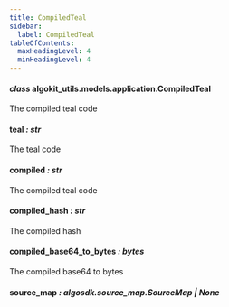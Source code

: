 ```yaml
---
title: CompiledTeal
sidebar:
  label: CompiledTeal
tableOfContents:
  maxHeadingLevel: 4
  minHeadingLevel: 4
---
```


#### _class_ algokit_utils.models.application.CompiledTeal

The compiled teal code

#### teal _: str_

The teal code

#### compiled _: str_

The compiled teal code

#### compiled_hash _: str_

The compiled hash

#### compiled_base64_to_bytes _: bytes_

The compiled base64 to bytes

#### source_map _: algosdk.source_map.SourceMap | None_
